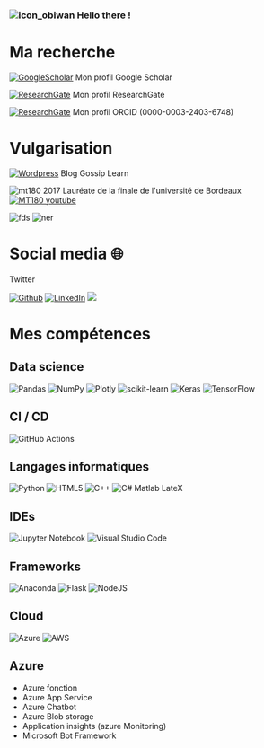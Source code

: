 ### ![icon_obiwan](https://user-images.githubusercontent.com/91669852/178108945-1bf081e4-a23a-4c99-89d3-30d9d1d9b065.PNG) Hello there !

# Ma recherche 




<a href="https://scholar.google.com/citations?user=HRSz8loAAAAJ&hl=en" target="_blank"><img alt="GoogleScholar" src="https://user-images.githubusercontent.com/91669852/179966753-6790be8c-0d2c-46cf-ae2e-20db1632aa6c.png" /></a> Mon profil Google Scholar

<a href="https://www.researchgate.net/profile/Sandy-Morais-4" target="_blank"><img alt="ResearchGate" src="https://user-images.githubusercontent.com/91669852/179966802-2d986d77-cc22-48e6-9f65-8ab77b4a80c7.png" /></a> Mon profil ResearchGate

<a href="https://orcid.org/0000-0003-2403-6748" target="_blank"><img alt="ResearchGate" src="https://user-images.githubusercontent.com/91669852/179966906-647b3993-3373-442c-a0a7-9578cb708140.png" /></a> Mon profil ORCID (0000-0003-2403-6748)

# Vulgarisation
<a href="https://wordpress.com/home/gossiplearn.wordpress.com" target="_blank"><img alt="Wordpress" src="https://user-images.githubusercontent.com/91669852/180440028-8679ff56-0b05-4f69-b86a-e9c718a7fe57.jpg" /></a> Blog Gossip Learn

![mt180](https://user-images.githubusercontent.com/91669852/180441118-a60e0a80-b43c-4d88-aff3-392b6a62b569.jpg) 2017
Lauréate de la finale de l'université de Bordeaux <a href="https://www.youtube.com/watch?v=OnRZqV6c3GU" target="_blank"><img alt="MT180 youtube" src="https://user-images.githubusercontent.com/91669852/180442732-ecdea29e-9ee8-4bc6-8859-1318c00da369.png" /></a>

![fds](https://user-images.githubusercontent.com/91669852/180441156-5c231405-261d-45ea-ba81-e395c338d5b8.png)                   ![ner](https://user-images.githubusercontent.com/91669852/180441140-65c072c4-7966-4daa-b6af-ca28281bb8fe.jpg)










# Social media 🌐
Twitter
<p>
<a href="https://github.com/SanaeSaccomano" target="_blank"><img alt="Github" src="https://img.shields.io/badge/GitHub-%2312100E.svg?&style=for-the-badge&logo=Github&logoColor=white" /></a> 
<a href="https://www.linkedin.com/in/sandy-morais-20570a5a/" target="_blank"><img alt="LinkedIn" src="https://img.shields.io/badge/linkedin-%230077B5.svg?&style=for-the-badge&logo=linkedin&logoColor=white" /></a> 
<a href="https://www.codingame.com/profile/0d432f5f272b65a85c99fd8b7ec5e48b4451174"><img src="https://img.shields.io/badge/CodinGame-F2BB13.svg?style=for-the-badge&logo=CodinGame&logoColor=black"></a>
</p>

# Mes compétences
## Data science

![Pandas](https://img.shields.io/badge/pandas-%23150458.svg?style=for-the-badge&logo=pandas&logoColor=white)
![NumPy](https://img.shields.io/badge/numpy-%23013243.svg?style=for-the-badge&logo=numpy&logoColor=white)
![Plotly](https://img.shields.io/badge/Plotly-%233F4F75.svg?style=for-the-badge&logo=plotly&logoColor=white)
![scikit-learn](https://img.shields.io/badge/scikit--learn-%23F7931E.svg?style=for-the-badge&logo=scikit-learn&logoColor=white)
![Keras](https://img.shields.io/badge/Keras-%23D00000.svg?style=for-the-badge&logo=Keras&logoColor=white)
![TensorFlow](https://img.shields.io/badge/TensorFlow-%23FF6F00.svg?style=for-the-badge&logo=TensorFlow&logoColor=white)

## CI / CD
![GitHub Actions](https://img.shields.io/badge/github%20actions-%232671E5.svg?style=for-the-badge&logo=githubactions&logoColor=white)

## Langages informatiques

![Python](https://img.shields.io/badge/python-3670A0?style=for-the-badge&logo=python&logoColor=ffdd54)
![HTML5](https://img.shields.io/badge/html5-%23E34F26.svg?style=for-the-badge&logo=html5&logoColor=white)
![C++](https://img.shields.io/badge/c++-%2300599C.svg?style=for-the-badge&logo=c%2B%2B&logoColor=white)
![C#](https://img.shields.io/badge/c%23-%23239120.svg?style=for-the-badge&logo=c-sharp&logoColor=white)
Matlab
LateX

## IDEs

![Jupyter Notebook](https://img.shields.io/badge/jupyter-%23FA0F00.svg?style=for-the-badge&logo=jupyter&logoColor=white)
![Visual Studio Code](https://img.shields.io/badge/Visual%20Studio%20Code-0078d7.svg?style=for-the-badge&logo=visual-studio-code&logoColor=white)

## Frameworks

![Anaconda](https://img.shields.io/badge/Anaconda-%2344A833.svg?style=for-the-badge&logo=anaconda&logoColor=white)
![Flask](https://img.shields.io/badge/flask-%23000.svg?style=for-the-badge&logo=flask&logoColor=white)
![NodeJS](https://img.shields.io/badge/node.js-6DA55F?style=for-the-badge&logo=node.js&logoColor=white)

## Cloud

![Azure](https://img.shields.io/badge/azure-%230072C6.svg?style=for-the-badge&logo=microsoftazure&logoColor=white)
![AWS](https://img.shields.io/badge/Amazon%20AWS-232F3E.svg?style=for-the-badge&logo=Amazon-AWS&logoColor=white)

## Azure
- Azure fonction
- Azure App Service
- Azure Chatbot
- Azure Blob storage
- Application insights (azure Monitoring)
- Microsoft Bot Framework

<!--
**SanaeSaccomano/SanaeSaccomano** is a ✨ _special_ ✨ repository because its `README.md` (this file) appears on your GitHub profile.

Here are some ideas to get you started:

- 🔭 I’m currently working on ...
- 🌱 I’m currently learning ...
- 👯 I’m looking to collaborate on ...
- 🤔 I’m looking for help with ...
- 💬 Ask me about ...
- 📫 How to reach me: ...
- 😄 Pronouns: ...
- ⚡ Fun fact: ...
-->

